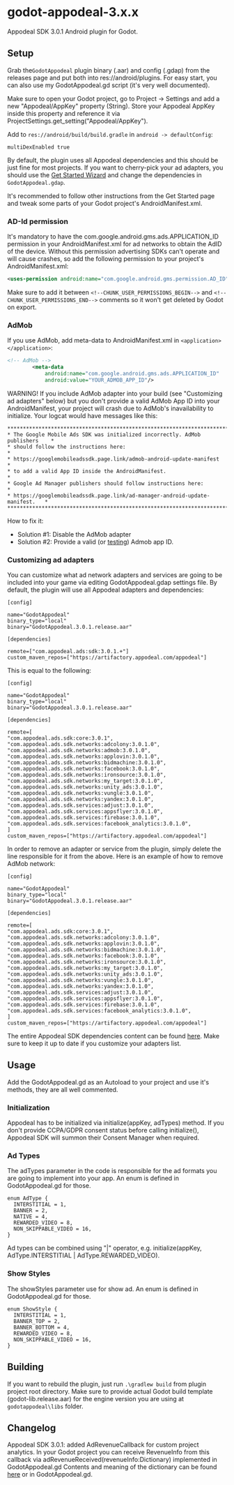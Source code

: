 # godot-appodeal-3.x.x
Appodeal SDK 3.0.1 Android plugin for Godot.

## Setup

Grab the``GodotAppodeal`` plugin binary (.aar) and config (.gdap) from the releases page and put both into res://android/plugins. For easy start, you can also use my GodotAppodeal.gd script (it's very well documented).

Make sure to open your Godot project, go to Project -> Settings and add a new "Appodeal/AppKey" property (String). Store your Appodeal AppKey inside this property and reference it via ProjectSettings.get_setting("Appodeal/AppKey").

Add to ``res://android/build/build.gradle`` in ``android -> defaultConfig``:
```
multiDexEnabled true
```
By default, the plugin uses all Appodeal dependencies and this should be just fine for most projects. If you want to cherry-pick your ad adapters, you should use the [Get Started Wizard](https://wiki.appodeal.com/en/android-beta-3-0-0/get-started) and change the dependencies in ``GodotAppodeal.gdap``.

It's recommended to follow other instructions from the Get Started page and tweak some parts of your Godot project's AndroidManifest.xml.

### AD-Id permission

It's mandatory to have the com.google.android.gms.ads.APPLICATION_ID permission in your AndroidManifest.xml for ad networks to obtain the AdID of the device. Without this permission advertising SDKs can't operate and will cause crashes, so add the following permission to your project's AndroidManifest.xml:

```xml
<uses-permission android:name="com.google.android.gms.permission.AD_ID"/>
```

Make sure to add it between `<!--CHUNK_USER_PERMISSIONS_BEGIN-->` and `<!--CHUNK_USER_PERMISSIONS_END-->` comments so it won't get deleted by Godot on export.

### AdMob

If you use AdMob, add meta-data to AndroidManifest.xml in ``<application></application>``:
```xml
<!-- AdMob -->
        <meta-data
            android:name="com.google.android.gms.ads.APPLICATION_ID"
            android:value="YOUR_ADMOB_APP_ID"/>
```

WARNING! If you include AdMob adapter into your build (see "Customizing ad adapters" below) but you don't provide a valid AdMob App ID into your AndroidManifest, your project will crash due to AdMob's inavailability to initialize. Your logcat would have messages like this:
```
******************************************************************************
* The Google Mobile Ads SDK was initialized incorrectly. AdMob publishers    *
* should follow the instructions here:                                       *
* https://googlemobileadssdk.page.link/admob-android-update-manifest         *
* to add a valid App ID inside the AndroidManifest.                          *
* Google Ad Manager publishers should follow instructions here:              *
* https://googlemobileadssdk.page.link/ad-manager-android-update-manifest.   *
******************************************************************************
```

How to fix it:
- Solution #1: Disable the AdMob adapter
- Solution #2: Provide a valid (or [testing](https://developers.google.com/admob/android/quick-start#import_the_mobile_ads_sdk)) Admob app ID.

### Customizing ad adapters

You can customize what ad network adapters and services are going to be included into your game via editing GodotAppodeal.gdap settings file. By default, the plugin will use all Appodeal adapters and dependencies:
```
[config]

name="GodotAppodeal"
binary_type="local"
binary="GodotAppodeal.3.0.1.release.aar"

[dependencies]

remote=["com.appodeal.ads:sdk:3.0.1.+"]
custom_maven_repos=["https://artifactory.appodeal.com/appodeal"]
```

This is equal to the following:
```
[config]

name="GodotAppodeal"
binary_type="local"
binary="GodotAppodeal.3.0.1.release.aar"

[dependencies]

remote=[
"com.appodeal.ads.sdk:core:3.0.1",
"com.appodeal.ads.sdk.networks:adcolony:3.0.1.0",
"com.appodeal.ads.sdk.networks:admob:3.0.1.0",
"com.appodeal.ads.sdk.networks:applovin:3.0.1.0",
"com.appodeal.ads.sdk.networks:bidmachine:3.0.1.0",
"com.appodeal.ads.sdk.networks:facebook:3.0.1.0",
"com.appodeal.ads.sdk.networks:ironsource:3.0.1.0",
"com.appodeal.ads.sdk.networks:my_target:3.0.1.0",
"com.appodeal.ads.sdk.networks:unity_ads:3.0.1.0",
"com.appodeal.ads.sdk.networks:vungle:3.0.1.0",
"com.appodeal.ads.sdk.networks:yandex:3.0.1.0",
"com.appodeal.ads.sdk.services:adjust:3.0.1.0",
"com.appodeal.ads.sdk.services:appsflyer:3.0.1.0",
"com.appodeal.ads.sdk.services:firebase:3.0.1.0",
"com.appodeal.ads.sdk.services:facebook_analytics:3.0.1.0",
]
custom_maven_repos=["https://artifactory.appodeal.com/appodeal"]
```

In order to remove an adapter or service from the plugin, simply delete the line responsible for it from the above. Here is an example of how to remove AdMob network:
```
[config]

name="GodotAppodeal"
binary_type="local"
binary="GodotAppodeal.3.0.1.release.aar"

[dependencies]

remote=[
"com.appodeal.ads.sdk:core:3.0.1",
"com.appodeal.ads.sdk.networks:adcolony:3.0.1.0",
"com.appodeal.ads.sdk.networks:applovin:3.0.1.0",
"com.appodeal.ads.sdk.networks:bidmachine:3.0.1.0",
"com.appodeal.ads.sdk.networks:facebook:3.0.1.0",
"com.appodeal.ads.sdk.networks:ironsource:3.0.1.0",
"com.appodeal.ads.sdk.networks:my_target:3.0.1.0",
"com.appodeal.ads.sdk.networks:unity_ads:3.0.1.0",
"com.appodeal.ads.sdk.networks:vungle:3.0.1.0",
"com.appodeal.ads.sdk.networks:yandex:3.0.1.0",
"com.appodeal.ads.sdk.services:adjust:3.0.1.0",
"com.appodeal.ads.sdk.services:appsflyer:3.0.1.0",
"com.appodeal.ads.sdk.services:firebase:3.0.1.0",
"com.appodeal.ads.sdk.services:facebook_analytics:3.0.1.0",
]
custom_maven_repos=["https://artifactory.appodeal.com/appodeal"]
```

The entire Appodeal SDK dependencies content can be found [here](https://wiki.appodeal.com/en/android-beta-3-0-0/get-started/advanced/sdk-content). Make sure to keep it up to date if you customize your adapters list.

## Usage

Add the GodotAppodeal.gd as an Autoload to your project and use it's methods, they are all well commented.

### Initialization

Appodeal has to be initialized via initialize(appKey, adTypes) method. If you don't provide CCPA/GDPR consent status before calling initialize(), Appodeal SDK will summon their Consent Manager when required.

### Ad Types

The adTypes parameter in the code is responsible for the ad formats you are going to implement into your app. An enum is defined in GodotAppodeal.gd for those.
```gdscript
enum AdType {
  INTERSTITIAL = 1,
  BANNER = 2,
  NATIVE = 4,
  REWARDED_VIDEO = 8,
  NON_SKIPPABLE_VIDEO = 16,
}
```
Ad types can be combined using "|" operator, e.g. initialize(appKey, AdType.INTERSTITIAL | AdType.REWARDED_VIDEO).

### Show Styles

The showStyles parameter use for show ad. An enum is defined in GodotAppodeal.gd for those.
```gdscript
enum ShowStyle {
  INTERSTITIAL = 1,
  BANNER_TOP = 2,
  BANNER_BOTTOM = 4,
  REWARDED_VIDEO = 8,
  NON_SKIPPABLE_VIDEO = 16,
}
```

## Building

If you want to rebuild the plugin, just run ``.\gradlew build`` from plugin project root directory. Make sure to provide actual Godot build template (godot-lib.release.aar) for the engine version you are using at ``godotappodeal\libs`` folder.

## Changelog

Appodeal SDK 3.0.1: added AdRevenueCallback for custom project analytics. In your Godot project you can receive RevenueInfo from this callback via adRevenueReceived(revenueInfo:Dictionary) implemented in GodotAppodeal.gd
Contents and meaning of the dictionary can be found [here](https://wiki.appodeal.com/en/android/get-started/advanced/ad-revenue-callbacks) or in GodotAppodeal.gd.